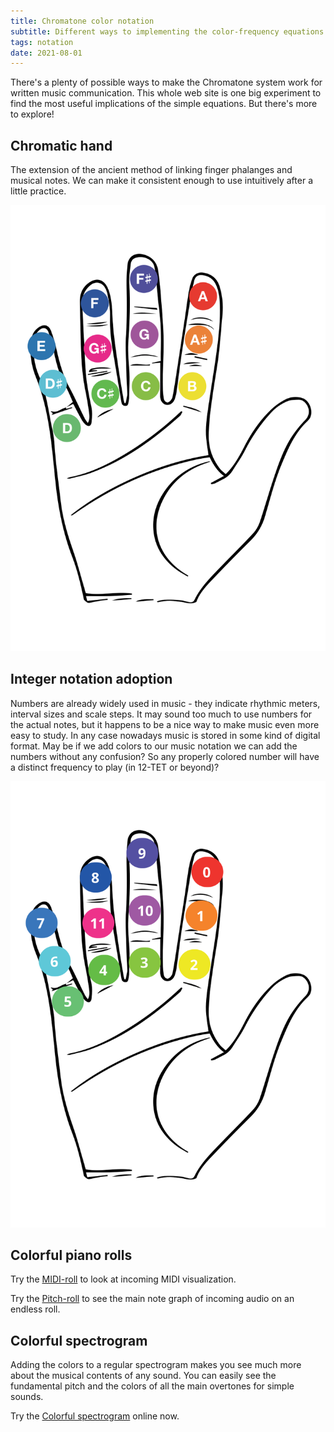 ```yaml
---
title: Chromatone color notation
subtitle: Different ways to implementing the color-frequency equations for writing and reading music
tags: notation
date: 2021-08-01
---
```


There's a plenty of possible ways to make the Chromatone system work for written music communication. This whole web site is one big experiment to find the most useful implications of the simple equations. But there's more to explore!

## Chromatic hand

The extension of the ancient method of linking finger phalanges and musical notes. We can make it consistent enough to use intuitively after a little practice.

![](./note-hand.svg)

## Integer notation adoption

Numbers are already widely used in music - they indicate rhythmic meters, interval sizes and scale steps. It may sound too much to use numbers for the actual notes, but it happens to be a nice way to make music even more easy to study. In any case nowadays music is stored in some kind of digital format. May be if we add colors to our music notation we can add the numbers without any confusion? So any properly colored number will have a distinct frequency to play (in 12-TET or beyond)?

![](./hand.svg)

## Colorful piano rolls

Try the [MIDI-roll](/practice/midi/roll.md) to look at incoming MIDI visualization.

Try the [Pitch-roll](/practice/pitch/roll.md) to see the main note graph of incoming audio on an endless roll.

## Colorful spectrogram

Adding the colors to a regular spectrogram makes you see much more about the musical contents of any sound. You can easily see the fundamental pitch and the colors of all the main overtones for simple sounds.

Try the [Colorful spectrogram](/practice/pitch/spectrogram.md) online now.